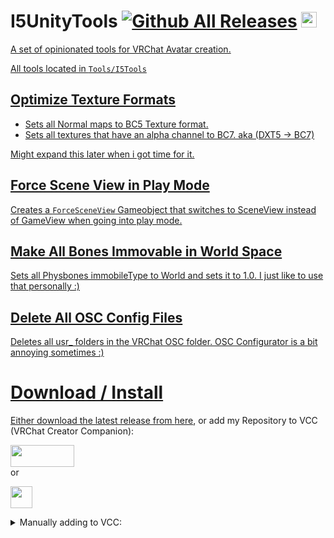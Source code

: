 # I5UnityTools [![Github All Releases](https://img.shields.io/github/downloads/i5ucc/I5UnityTools/total.svg)](https://github.com/I5UCC/I5UnityTools/releases/latest) <a href='https://ko-fi.com/i5ucc' target='_blank'><img height='35' style='border:0px;height:25px;' src='https://az743702.vo.msecnd.net/cdn/kofi3.png?v=0' border='0' alt='Buy Me a Coffee at ko-fi.com' />

A set of opinionated tools for VRChat Avatar creation.

All tools located in `Tools/I5Tools`

## Optimize Texture Formats

- Sets all Normal maps to BC5 Texture format.
- Sets all textures that have an alpha channel to BC7. aka (DXT5 -> BC7)

Might expand this later when i got time for it.

## Force Scene View in Play Mode

Creates a `ForceSceneView` Gameobject that switches to SceneView instead of GameView when going into play mode.

## Make All Bones Immovable in World Space

Sets all Physbones immobileType to World and sets it to 1.0. I just like to use that personally :)

## Delete All OSC Config Files

Deletes all usr_ folders in the VRChat OSC folder. OSC Configurator is a bit annoying sometimes :)

# Download / Install

Either download the latest release from [here](https://github.com/I5UCC/I5UnityTools/releases/latest), or add my Repository to VCC (VRChat Creator Companion): <br>

[<img src="https://github.com/I5UCC/VRCMultiUploader/assets/43730681/7130b744-dcb7-4525-a62c-9bad41331c1c"  width="102" height="35">](https://i5ucc.github.io/vpm/I5Tools.html) <br>
or <br>

[<img src="https://user-images.githubusercontent.com/43730681/235304229-ce2b4689-4945-4282-967e-40bfbf8ebf54.png" height="35">](https://i5ucc.github.io/vpm/main.html) <br>

<details>
  <summary>Manually adding to VCC:</summary>
  
  1. Open VCC
  2. Click "Settings" in the bottom left
  3. Click the "Packages" tab at the top
  4. Click "Add Repository" in the top right
  5. Paste `https://i5ucc.github.io/vpm/VRCMultiUploader.json` into the text field and click "Add"
  6. Click "I understand, Add Repository" in the popup after reading its contents
  7. Activate the checkbox next to the repository "VRCMultiUploader"
  
